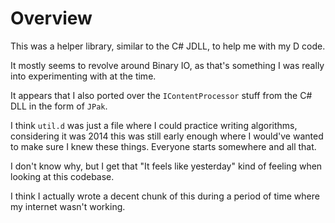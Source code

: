 # Overview

This was a helper library, similar to the C# JDLL, to help me with my D code.

It mostly seems to revolve around Binary IO, as that's something I was really into experimenting with at the time.

It appears that I also ported over the `IContentProcessor` stuff from the C# DLL in the form of `JPak`.

I think `util.d` was just a file where I could practice writing algorithms, considering it was 2014 this was still early enough
where I would've wanted to make sure I knew these things. Everyone starts somewhere and all that.

I don't know why, but I get that "It feels like yesterday" kind of feeling when looking at this codebase.

I think I actually wrote a decent chunk of this during a period of time where my internet wasn't working.
